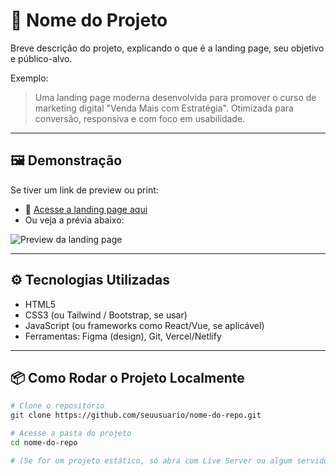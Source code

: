 # 🚀 Nome do Projeto

Breve descrição do projeto, explicando o que é a landing page, seu objetivo e público-alvo.

Exemplo:
> Uma landing page moderna desenvolvida para promover o curso de marketing digital "Venda Mais com Estratégia". Otimizada para conversão, responsiva e com foco em usabilidade.

---

## 🖼️ Demonstração

Se tiver um link de preview ou print:

- 🔗 [Acesse a landing page aqui](https://seuprojeto.vercel.app)
- Ou veja a prévia abaixo:

![Preview da landing page](caminho/para/imagem.png)

---

## ⚙️ Tecnologias Utilizadas

- HTML5
- CSS3 (ou Tailwind / Bootstrap, se usar)
- JavaScript (ou frameworks como React/Vue, se aplicável)
- Ferramentas: Figma (design), Git, Vercel/Netlify

---

## 📦 Como Rodar o Projeto Localmente

```bash
# Clone o repositório
git clone https://github.com/seuusuario/nome-do-repo.git

# Acesse a pasta do projeto
cd nome-do-repo

# (Se for um projeto estático, só abra com Live Server ou algum servidor local)

